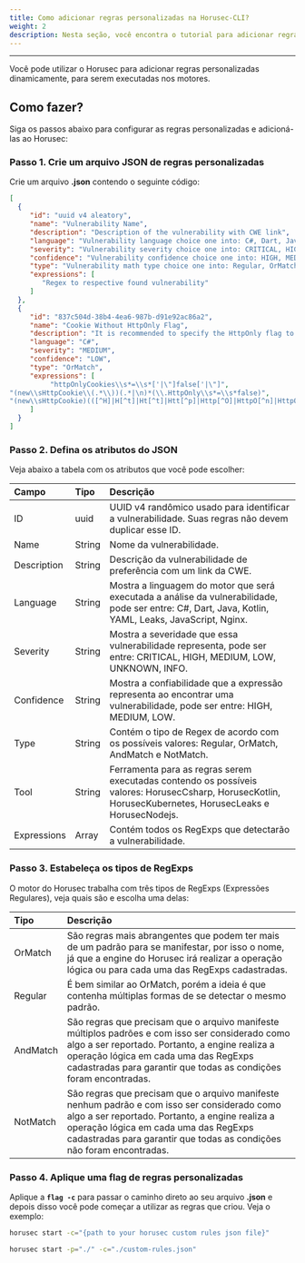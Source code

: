 ```yaml
---
title: Como adicionar regras personalizadas na Horusec-CLI?
weight: 2
description: Nesta seção, você encontra o tutorial para adicionar regras personalizadas ao Horusec-CLI. 
---
```


---

Você pode utilizar o Horusec para adicionar regras personalizadas dinamicamente, para serem executadas nos motores.

## **Como fazer?** 

Siga os passos abaixo para configurar as regras personalizadas e adicioná-las ao Horusec: 


### **Passo 1. Crie um arquivo JSON de regras personalizadas**

Crie um arquivo **.json** contendo o seguinte código:

```json
[
  {
     "id": "uuid v4 aleatory",
     "name": "Vulnerability Name",
     "description": "Description of the vulnerability with CWE link",
     "language": "Vulnerability language choice one into: C#, Dart, Java, Kotlin, YAML, Leaks, JavaScript, Nginx",
     "severity": "Vulnerability severity choice one into: CRITICAL, HIGH, MEDIUM, LOW, UNKNOWN, INFO",
     "confidence": "Vulnerability confidence choice one into: HIGH, MEDIUM, LOW",
     "type": "Vulnerability math type choice one into: Regular, OrMatch, AndMatch, NotMatch",
     "expressions": [
        "Regex to respective found vulnerability"
     ]
  },
  {
     "id": "837c504d-38b4-4ea6-987b-d91e92ac86a2",
     "name": "Cookie Without HttpOnly Flag",
     "description": "It is recommended to specify the HttpOnly flag to new cookie. For more information access: (https://security-code-scan.github.io/#SCS0009) or (https://cwe.mitre.org/data/definitions/1004.html).",
     "language": "C#",
     "severity": "MEDIUM",
     "confidence": "LOW",
     "type": "OrMatch",
     "expressions": [
          "httpOnlyCookies\\s*=\\s*['|\"]false['|\"]",
"(new\\sHttpCookie\\(.*\\))(.*|\n)*(\\.HttpOnly\\s*=\\s*false)",
"(new\\sHttpCookie)(([^H]|H[^t]|Ht[^t]|Htt[^p]|Http[^O]|HttpO[^n]|HttpOn[^l]|HttpOnl[^y])*)(})"
     ]
  }
]

```

### **Passo 2. Defina os atributos do JSON** 

Veja abaixo a tabela com os atributos que você pode escolher:

| **Campo** | **Tipo** | **Descrição** |
| :--- | :--- | :--- |
| ID          | uuid   | UUID v4 randômico usado para identificar a vulnerabilidade. Suas regras não devem duplicar esse ID.  |
| Name        | String | Nome da vulnerabilidade. |
| Description | String | Descrição da vulnerabilidade de preferência com um link da CWE. |
| Language    | String | Mostra a linguagem do motor que será executada a análise da vulnerabilidade, pode ser entre: C#, Dart, Java, Kotlin, YAML, Leaks, JavaScript, Nginx. |
| Severity    | String | Mostra a severidade que essa vulnerabilidade representa, pode ser entre: CRITICAL, HIGH, MEDIUM, LOW, UNKNOWN, INFO.  |
| Confidence  | String | Mostra a confiabilidade que a expressão representa ao encontrar uma vulnerabilidade, pode ser entre: HIGH, MEDIUM, LOW. |
| Type        | String | Contém o tipo de Regex de acordo com os possíveis valores: Regular, OrMatch, AndMatch e NotMatch. |
| Tool        | String | Ferramenta para as regras serem executadas contendo os possíveis valores: HorusecCsharp, HorusecKotlin, HorusecKubernetes, HorusecLeaks e HorusecNodejs. |
| Expressions | Array  | Contém todos os RegExps que detectarão a vulnerabilidade.    |

### **Passo 3. Estabeleça os tipos de RegExps**

O motor do Horusec trabalha com três tipos de RegExps \(Expressões Regulares\), veja quais são e escolha uma delas: 

| **Tipo** | **Descrição** |
| :--- | :--- |
| OrMatch | São regras mais abrangentes que podem ter mais de um padrão para se manifestar, por isso o nome, já que a engine do Horusec irá realizar a operação lógica ou para cada uma das RegExps cadastradas. |
| Regular | É bem similar ao OrMatch, porém a ideia é que contenha múltiplas formas de se detectar o mesmo padrão. |
| AndMatch | São regras que precisam que o arquivo manifeste múltiplos padrões e com isso ser considerado como algo a ser reportado. Portanto, a engine realiza a operação lógica em cada uma das RegExps cadastradas para garantir que todas as condições foram encontradas. |
| NotMatch | São regras que precisam que o arquivo manifeste nenhum padrão e com isso ser considerado como algo a ser reportado. Portanto, a engine realiza a operação lógica em cada uma das RegExps cadastradas para garantir que todas as condições não foram encontradas. |

### **Passo 4. Aplique uma flag de regras personalizadas**

Aplique a **`flag -c`** para passar o caminho direto ao seu arquivo **.json** e depois disso você pode começar a utilizar as regras que criou. Veja o exemplo:

```bash
horusec start -c="{path to your horusec custom rules json file}"
```


```bash
horusec start -p="./" -c="./custom-rules.json"
```
